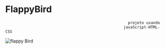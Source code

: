 # FlappyBird
                                                          projeto usando
                                                        javaScript-HTML-CSS

![flappy Bird](https://sm.ign.com/t/ign_pt/blogroll/f/flappy-bir/flappy-birds-newest-platform-an-e-cigarette_6yyq.1200.jpg)
